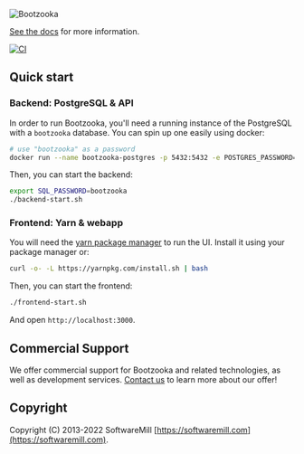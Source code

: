 ![Bootzooka](https://github.com/softwaremill/bootzooka/raw/master/banner.png)

[See the docs](http://softwaremill.github.io/bootzooka/) for more information.

[![ CI ](https://github.com/softwaremill/bootzooka/workflows/Bootzooka%20CI/badge.svg)](https://github.com/softwaremill/bootzooka/actions?query=workflow%3A%22Bootzooka+CI%22)

## Quick start

### Backend: PostgreSQL & API

In order to run Bootzooka, you'll need a running instance of the PostgreSQL with a `bootzooka` database. You can spin
up one easily using docker:

```sh
# use "bootzooka" as a password
docker run --name bootzooka-postgres -p 5432:5432 -e POSTGRES_PASSWORD=bootzooka -e POSTGRES_DB=bootzooka -d postgres
```

Then, you can start the backend:

```sh
export SQL_PASSWORD=bootzooka
./backend-start.sh
```

### Frontend: Yarn & webapp

You will need the [yarn package manager](https://yarnpkg.com) to run the UI. Install it using your package manager or:

```sh
curl -o- -L https://yarnpkg.com/install.sh | bash
```

Then, you can start the frontend:

```sh
./frontend-start.sh
```

And open `http://localhost:3000`.

## Commercial Support

We offer commercial support for Bootzooka and related technologies, as well as development services. [Contact us](https://softwaremill.com) to learn more about our offer!

## Copyright

Copyright (C) 2013-2022 SoftwareMill [https://softwaremill.com](https://softwaremill.com).
